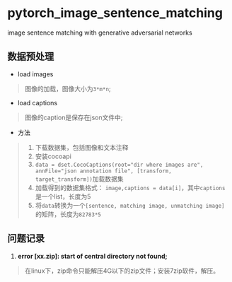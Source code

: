 # pytorch_image_sentence_matching

image sentence matching with generative adversarial networks

## 数据预处理

- load images
> 图像的加载，图像大小为`3*m*n`;
- load captions
> 图像的caption是保存在json文件中;
- 方法
> 1. 下载数据集，包括图像和文本注释
> 2. 安装cocoapi
> 3. ``data = dset.CocoCaptions(root="dir where images are", annFile="json annotation file", [transform, target_transform])``加载数据集
> 4. 加载得到的数据集格式：
>  ``image,captions = data[i]``，其中``captions``是一个list，长度为5
> 5. 将```data```转换为一个```[sentence, matching image, unmatching image]```的矩阵，长度为```82783*5```



## 问题记录
1. **error [xx.zip]: start of central directory not found;**
> 在linux下，zip命令只能解压4G以下的zip文件；安装7zip软件，解压。
